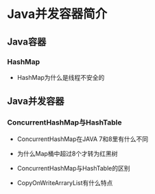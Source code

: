 # Java并发容器简介

## Java容器

### HashMap

+ HashMap为什么是线程不安全的


## Java并发容器


### ConcurrentHashMap与HashTable


+ ConcurrentHashMap在JAVA 7和8里有什么不同

+ 为什么Map桶中超过8个才转为红黑树

+ ConcurrentHashMap与HashTable的区别


+ CopyOnWriteArraryList有什么特点